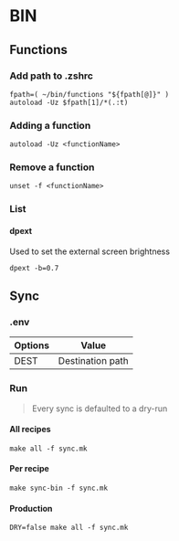 # BIN

## Functions

### Add path to .zshrc

```
fpath=( ~/bin/functions "${fpath[@]}" )
autoload -Uz $fpath[1]/*(.:t)
```

### Adding a function

```
autoload -Uz <functionName>
```

### Remove a function

```
unset -f <functionName>
```

### List

#### dpext

Used to set the external screen brightness

```
dpext -b=0.7
```

## Sync

### .env

|Options|Value|
|-|-|
|DEST|Destination path|

### Run

> Every sync is defaulted to a dry-run

#### All recipes

```
make all -f sync.mk
```

#### Per recipe

```
make sync-bin -f sync.mk
```

#### Production

```
DRY=false make all -f sync.mk
```
